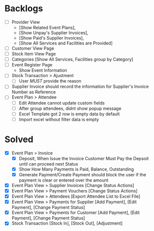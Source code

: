 # Backlogs
- [ ] Provider View 
  - [Show Related Event Plans], 
  - [Show Unpay's Supplier Invoices], 
  - [Show Paid's Supplier Invoices], 
  - [Show All Services and Facilities are Provided]
- [ ] Customer View Page
- [ ] Stock Item View Page
- [ ] Categories [Show All Services, Facilities group by Category]
- [ ] Event Register Page
  - Show Event Information
- [ ] Stock Transaction > Ajustment
  - [ ] User *MUST* provide the reason
- [ ] Supplier Invoice should record the information for Supplier's Invoice Number as Reference
- [ ] Event Plan > Attendee
  - [ ] Edit Attendee cannot update custom fields
  - [ ] After group attendees, didnt show popup message
  - [ ] Excel Template got 2 row is empty data by default
  - [ ] Import excel without filter data is empty

# Solved 
- [x] Event Plan > Invoice
  - [x] Deposit, When Issue the Invoice Customer Must Pay the Depsoit until can proceed next Status
  - [x] Show How Many Payments is Paid, Balance, Outstanding
  - [x] Generate Payment/Create Payment should block the user if the payment is clear or entered over the amount  
- [x] Event Plan View > Supplier Invoices [Change Status Actions]
- [x] Event Plan View > Payment Vouchers [Change Status Actions]
- [x] Event Plan View > Attendees [Export Attendee List to Excel File]
- [x] Event Plan View > Payments for Supplier [Add Payment], [Edit Payment], [Change Payment Status]
- [x] Event Plan View > Payments for Customer [Add Payment], [Edit Payment], [Change Payment Status]
- [x] Stock Transaction [Stock In], [Stock Out], [Adjustment]
